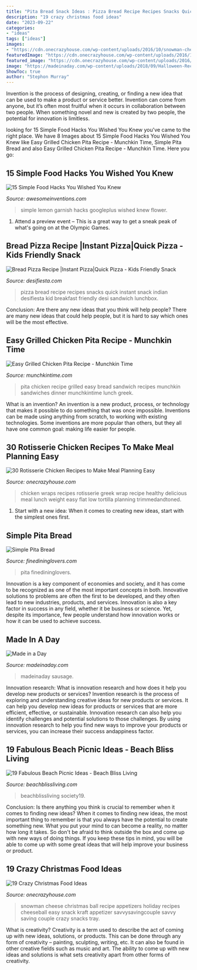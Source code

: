 ```yaml
---
title: "Pita Bread Snack Ideas : Pizza Bread Recipe Recipes Snacks Quick Instant Snack Indian Desifiesta Kid Breakfast Friendly Desi Sandwich Lunchbox"
description: "19 crazy christmas food ideas"
date: "2023-09-22"
categories:
- "ideas"
tags: ["ideas"]
images:
- "https://cdn.onecrazyhouse.com/wp-content/uploads/2016/10/snowman-cheese-ball.jpg"
featuredImage: "https://cdn.onecrazyhouse.com/wp-content/uploads/2016/10/snowman-cheese-ball.jpg"
featured_image: "https://cdn.onecrazyhouse.com/wp-content/uploads/2016/02/rotisserie-chicken-ideas-11-1.jpg"
image: "https://madeinaday.com/wp-content/uploads/2018/09/Halloween-Recipes-for-Entertaining.jpg"
ShowToc: true
author: "Stephon Murray"
---
```



Invention is the process of designing, creating, or finding a new idea that can be used to make a product or service better. Invention can come from anyone, but it’s often most fruitful when it occurs in collaboration between two people. When something novel and new is created by two people, the potential for innovation is limitless.

	

		
looking for 15 Simple Food Hacks You Wished You Knew you've came to the right place. We have 8 Images about 15 Simple Food Hacks You Wished You Knew like Easy Grilled Chicken Pita Recipe - Munchkin Time, Simple Pita Bread and also Easy Grilled Chicken Pita Recipe - Munchkin Time. Here you go:
		
    
## 15 Simple Food Hacks You Wished You Knew

<img loading=lazy src="http://www.awesomeinventions.com/wp-content/uploads/2014/11/lemon-flower-garnish.jpg" onerror="this.onerror=null;this.src='https://tse4.mm.bing.net/th?id=OIP.SbuL-tZm-mscblymspn4XQHaFT&amp;pid=15.1';" alt="15 Simple Food Hacks You Wished You Knew">

_Source: awesomeinventions.com_

>simple lemon garnish hacks googleplus wished knew flower. 

	

1. Attend a preview event – This is a great way to get a sneak peak of what's going on at the Olympic Games.

    
## Bread Pizza Recipe |Instant Pizza|Quick Pizza - Kids Friendly Snack

<img loading=lazy src="https://www.desifiesta.com/wp-content/uploads/2014/11/breadpizza.jpg" onerror="this.onerror=null;this.src='https://tse2.mm.bing.net/th?id=OIP._E-NmS3OVRR5auRKk5-mlwHaLL&amp;pid=15.1';" alt="Bread Pizza Recipe |Instant Pizza|Quick Pizza - Kids Friendly Snack">

_Source: desifiesta.com_

>pizza bread recipe recipes snacks quick instant snack indian desifiesta kid breakfast friendly desi sandwich lunchbox. 

	

Conclusion: Are there any new ideas that you think will help people?
There are many new ideas that could help people, but it is hard to say which ones will be the most effective.

    
## Easy Grilled Chicken Pita Recipe - Munchkin Time

<img loading=lazy src="https://i1.wp.com/www.munchkintime.com/wp-content/uploads/2015/08/Munchkin-Times-Easy-Grilled-Chicken-Pita-Recipe-16.jpg?resize=1040%2C1721" onerror="this.onerror=null;this.src='https://tse4.mm.bing.net/th?id=OIP.IMwkPSES4cpxVZWhNqOpJwHaMQ&amp;pid=15.1';" alt="Easy Grilled Chicken Pita Recipe - Munchkin Time">

_Source: munchkintime.com_

>pita chicken recipe grilled easy bread sandwich recipes munchkin sandwiches dinner munchkintime lunch greek. 

	

What is an invention?
An invention is a new product, process, or technology that makes it possible to do something that was once impossible. Inventions can be made using anything from scratch, to working with existing technologies. Some inventions are more popular than others, but they all have one common goal: making life easier for people.

    
## 30 Rotisserie Chicken Recipes To Make Meal Planning Easy

<img loading=lazy src="https://cdn.onecrazyhouse.com/wp-content/uploads/2016/02/rotisserie-chicken-ideas-11-1.jpg" onerror="this.onerror=null;this.src='https://tse4.mm.bing.net/th?id=OIP.Izzs_YFLVmJIRiCYTXcOxgHaKM&amp;pid=15.1';" alt="30 Rotisserie Chicken Recipes to Make Meal Planning Easy">

_Source: onecrazyhouse.com_

>chicken wraps recipes rotisserie greek wrap recipe healthy delicious meal lunch weight easy flat low tortilla planning trimmedandtoned. 

	

1. Start with a new idea: When it comes to creating new ideas, start with the simplest ones first.

    
## Simple Pita Bread

<img loading=lazy src="https://www.finedininglovers.com/sites/g/files/xknfdk626/files/styles/open_graph_image/public/Original_18942_Pita-Bread-Recipe.jpg?itok=5b-lNJCG" onerror="this.onerror=null;this.src='https://tse2.mm.bing.net/th?id=OIP.hjq0B-DlWNs6ca2G3sGgJwHaEE&amp;pid=15.1';" alt="Simple Pita Bread">

_Source: finedininglovers.com_

>pita finedininglovers. 

	

Innovation is a key component of economies and society, and it has come to be recognized as one of the most important concepts in both. Innovative solutions to problems are often the first to be developed, and they often lead to new industries, products, and services. Innovation is also a key factor in success in any field, whether it be business or science. Yet, despite its importance, few people understand how innovation works or how it can be used to achieve success.

    
## Made In A Day

<img loading=lazy src="https://madeinaday.com/wp-content/uploads/2018/09/Halloween-Recipes-for-Entertaining.jpg" onerror="this.onerror=null;this.src='https://tse1.mm.bing.net/th?id=OIP.jxBuTVIDSElr6WqoZBjJoQHaNr&amp;pid=15.1';" alt="Made in a Day">

_Source: madeinaday.com_

>madeinaday sausage. 

	

Innovation research: What is innovation research and how does it help you develop new products or services?
Invention research is the process of exploring and understanding creative ideas for new products or services. It can help you develop new ideas for products or services that are more efficient, effective, or sustainable. Innovation research can also help you identify challenges and potential solutions to those challenges. By using innovation research to help you find new ways to improve your products or services, you can increase their success andappiness factor.

    
## 19 Fabulous Beach Picnic Ideas - Beach Bliss Living

<img loading=lazy src="https://cdn-0.beachblissliving.com/wp-content/uploads/2017/12/lots-of-seagrass-around-the-picnic-site.jpg" onerror="this.onerror=null;this.src='https://tse4.mm.bing.net/th?id=OIP.xOCX5qvGuqDUxpWHmg3NOwHaLH&amp;pid=15.1';" alt="19 Fabulous Beach Picnic Ideas - Beach Bliss Living">

_Source: beachblissliving.com_

>beachblissliving society19. 

	

Conclusion: Is there anything you think is crucial to remember when it comes to finding new ideas?
When it comes to finding new ideas, the most important thing to remember is that you always have the potential to create something new. What you put your mind to can become a reality, no matter how long it takes. So don't be afraid to think outside the box and come up with new ways of doing things. If you keep these tips in mind, you will be able to come up with some great ideas that will help improve your business or product.

    
## 19 Crazy Christmas Food Ideas

<img loading=lazy src="https://cdn.onecrazyhouse.com/wp-content/uploads/2016/10/snowman-cheese-ball.jpg" onerror="this.onerror=null;this.src='https://tse2.mm.bing.net/th?id=OIP.1s0aB5rBnJU17h7XKeiUewHaLS&amp;pid=15.1';" alt="19 Crazy Christmas Food Ideas">

_Source: onecrazyhouse.com_

>snowman cheese christmas ball recipe appetizers holiday recipes cheeseball easy snack kraft appetizer savvysavingcouple savvy saving couple crazy snacks tray. 

	

What is creativity?
Creativity is a term used to describe the act of coming up with new ideas, solutions, or products. This can be done through any form of creativity – painting, sculpting, writing, etc. It can also be found in other creative fields such as music and art. The ability to come up with new ideas and solutions is what sets creativity apart from other forms of creativity.

